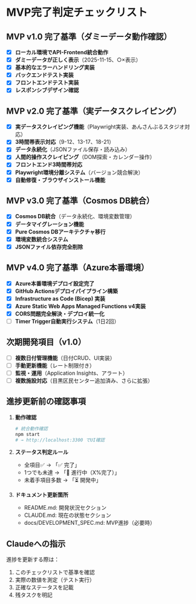 # MVP完了判定チェックリスト

## MVP v1.0 完了基準（ダミーデータ動作確認）
- [x] **ローカル環境でAPI-Frontend統合動作**
- [x] **ダミーデータが正しく表示**（2025-11-15、○×表示）
- [x] **基本的なエラーハンドリング実装**
- [x] **バックエンドテスト実装**
- [x] **フロントエンドテスト実装**
- [x] **レスポンシブデザイン確認**

## MVP v2.0 完了基準（実データスクレイピング）
- [x] **実データスクレイピング機能**（Playwright実装、あんさんぶるスタジオ対応）
- [x] **3時間帯表示対応**（9-12、13-17、18-21）
- [x] **データ永続化**（JSONファイル保存・読み込み）
- [x] **人間的操作スクレイピング**（DOM探索・カレンダー操作）
- [x] **フロントエンド3時間帯対応**
- [x] **Playwright環境分離システム**（バージョン競合解決）
- [x] **自動修復・ブラウザインストール機能**

## MVP v3.0 完了基準（Cosmos DB統合）
- [x] **Cosmos DB統合**（データ永続化、環境変数管理）
- [x] **データマイグレーション機能**
- [x] **Pure Cosmos DBアーキテクチャ移行**
- [x] **環境変数統合システム**
- [x] **JSONファイル依存完全削除**

## MVP v4.0 完了基準（Azure本番環境）
- [x] **Azure本番環境デプロイ設定完了**
- [x] **GitHub Actionsデプロイパイプライン構築**
- [x] **Infrastructure as Code (Bicep) 実装**
- [x] **Azure Static Web Apps Managed Functions v4実装**
- [x] **CORS問題完全解決・デプロイ統一化**
- [ ] **Timer Trigger自動実行システム**（1日2回）

## 次期開発項目（v1.0）
- [ ] **複数日付管理機能**（日付CRUD、UI実装）
- [ ] **手動更新機能**（レート制限付き）
- [ ] **監視・運用**（Application Insights、アラート）
- [ ] **複数施設対応**（目黒区民センター追加済み、さらに拡張）

## 進捗更新前の確認事項
1. **動作確認**
   ```bash
   # 統合動作確認
   npm start
   # → http://localhost:3300 でUI確認
   ```

2. **ステータス判定ルール**
   - 全項目✅ → 「✅ 完了」
   - 1つでも未達 → 「🔄 進行中（X%完了）」
   - 未着手項目多数 → 「⏳ 開発中」

3. **ドキュメント更新箇所**
   - README.md: 開発状況セクション
   - CLAUDE.md: 現在の状態セクション
   - docs/DEVELOPMENT_SPEC.md: MVP進捗（必要時）

## Claudeへの指示
進捗を更新する際は：
1. このチェックリストで基準を確認
2. 実際の数値を測定（テスト実行）
3. 正確なステータスを記載
4. 残タスクを明記